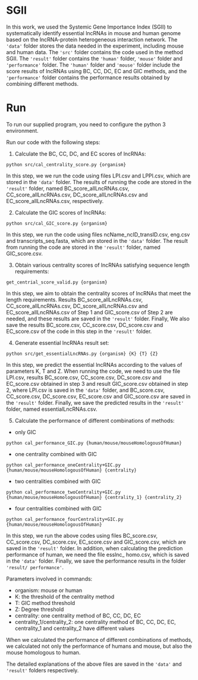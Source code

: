 # SGII
In this work, we used the Systemic Gene Importance Index (SGII) to systematically identify essential lncRNAs in mouse and human genome based on the lncRNA-protein heterogeneous interaction network. The ```'data'``` folder stores the data needed in the experiment, including mouse and human data. The ```'src'``` folder contains the code used in the method SGII. The ```'result'``` folder contains the ```'human'``` folder, ```'mouse'``` folder and ```'performance'``` folder. The ```'human'``` folder and  ```'mouse'``` folder include the score results of lncRNAs using BC, CC, DC, EC and GIC methods, and the ```'performance'``` folder contains the performance results obtained by combining different methods.

# Run
To run our supplied program, you need to configure the python 3 environment.

Run our code with the following steps:
1. Calculate the BC, CC, DC, and EC scores of lncRNAs:
```
python src/cal_centrality_score.py {organism} 
```
In this step, we we run the code using files LPI.csv and LPPI.csv, which are stored in the ```'data'``` folder. The results of running the code are stored in the ```'result'``` folder, named BC_score_allLncRNAs.csv, CC_score_allLncRNAs.csv, DC_score_allLncRNAs.csv and EC_score_allLncRNAs.csv, respectively.

2. Calculate the GIC scores of lncRNAs:
```
python src/cal_GIC_score.py {organism}
```
In this step, we run the code using files ncName_ncID_transID.csv, eng.csv and transcripts_seq.fasta, which are stored in the ```'data'``` folder. The result from running the code are stored in the ```'result'``` folder, named GIC_score.csv.

3. Obtain various centrality scores of lncRNAs satisfying sequence length requirements:
```
get_centrial_score_valid.py {organism}
```
In this step, we aim to obtain the centrality scores of lncRNAs that meet the length requirements. Results BC_score_allLncRNAs.csv, CC_score_allLncRNAs.csv, DC_score_allLncRNAs.csv and EC_score_allLncRNAs.csv of Step 1 and GIC_score.csv of Step 2 are needed, and these results are saved in the ```'result'``` folder. Finally, We also save the results BC_score.csv, CC_score.csv, DC_score.csv and EC_score.csv of the code in this step in the ```'result'``` folder.

4. Generate essential lncRNAs result set:
```
python src/get_essentialLncRNAs.py {organism} {K} {T} {Z}
```
In this step, we predict the essential lncRNAs according to the values of parameters K, T and Z. When running the code, we need to use the file LPI.csv, results BC_score.csv, CC_score.csv, DC_score.csv and EC_score.csv obtained in step 3 and result GIC_score.csv obtained in step 2, where LPI.csv is saved in the ```'data'``` folder, and BC_score.csv, CC_score.csv, DC_score.csv, EC_score.csv and GIC_score.csv are saved in the ```'result'``` folder. Finally, we save the predicted results in the ```'result'``` folder, named essentialLncRNAs.csv.

5. Calculate the performance of different combinations of methods:
+ only GIC
```
python cal_performance_GIC.py {human/mouse/mouseHomologousOfHuman}
```
+ one centrality combined with GIC
```
python cal_performance_oneCentrality+GIC.py {human/mouse/mouseHomologousOfHuman} {centrality}
```
+ two centralities combined with GIC
```
python cal_performance_twoCentrality+GIC.py {human/mouse/mouseHomologousOfHuman} {centrality_1} {centrality_2}
```
+ four centralities combined with GIC
```
python cal_performance_fourCentrality+GIC.py {human/mouse/mouseHomologousOfHuman}
```
In this step, we run the above codes using files BC_score.csv, CC_score.csv, DC_score.csv, EC_score.csv and GIC_score.csv, which are saved in the ```'result'``` folder. In addition, when calculating the prediction performance of human, we need the file esslnc_ homo.csv, which is saved in the ```'data'``` folder. Finally, we save the performance results in the folder ```'result/ performance'```.


Parameters involved in commands:
+ organism: mouse or human
+ K: the threshold of the centrality method
+ T: GIC method threshold
+ Z: Degree threshold
+ centrality: one centrality method of BC, CC, DC, EC
+ centrality_1/centrality_2: one centrality method of BC, CC, DC, EC, centrality_1 and centrality_2 have different values

When we calculated the performance of different combinations of methods, we calculated not only the performance of humans and mouse, but also the mouse homologous to human.

The detailed explanations of the above files are saved in the ```'data'``` and ```'result'``` folders respectively.

